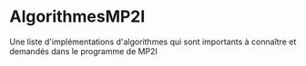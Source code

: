 # AlgorithmesMP2I
Une liste d'implémentations d'algorithmes qui sont importants à connaître et demandés dans le programme de MP2I
